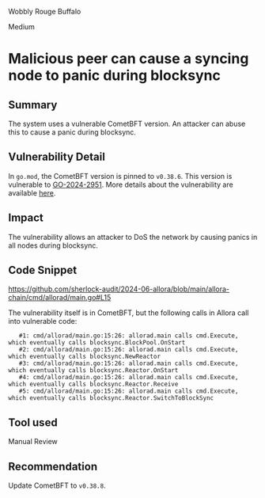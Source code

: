 Wobbly Rouge Buffalo

Medium

# Malicious peer can cause a syncing node to panic during blocksync

## Summary
The system uses a vulnerable CometBFT version. An attacker can abuse this to cause a panic during blocksync.

## Vulnerability Detail
In `go.mod`, the CometBFT version is pinned to `v0.38.6`. This version is vulnerable to [GO-2024-2951](https://pkg.go.dev/vuln/GO-2024-2951). More details about the vulnerability are available [here](https://github.com/cometbft/cometbft/security/advisories/GHSA-hg58-rf2h-6rr7).

## Impact
The vulnerability allows an attacker to DoS the network by causing panics in all nodes during blocksync.

## Code Snippet

https://github.com/sherlock-audit/2024-06-allora/blob/main/allora-chain/cmd/allorad/main.go#L15

The vulnerability itself is in CometBFT, but the following calls in Allora call into vulnerable code:

       #1: cmd/allorad/main.go:15:26: allorad.main calls cmd.Execute, which eventually calls blocksync.BlockPool.OnStart
       #2: cmd/allorad/main.go:15:26: allorad.main calls cmd.Execute, which eventually calls blocksync.NewReactor
       #3: cmd/allorad/main.go:15:26: allorad.main calls cmd.Execute, which eventually calls blocksync.Reactor.OnStart
       #4: cmd/allorad/main.go:15:26: allorad.main calls cmd.Execute, which eventually calls blocksync.Reactor.Receive
       #5: cmd/allorad/main.go:15:26: allorad.main calls cmd.Execute, which eventually calls blocksync.Reactor.SwitchToBlockSync

## Tool used

Manual Review

## Recommendation
Update CometBFT to `v0.38.8`.